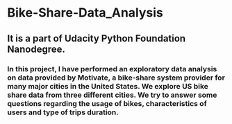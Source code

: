 # Bike-Share-Data_Analysis

## It is a part of Udacity Python Foundation Nanodegree.

### In this project, I have performed an exploratory data analysis on data provided by Motivate, a bike-share system provider for many major cities in the United States. We explore US bike share data from three different cities. We try to answer some questions regarding the usage of bikes, characteristics of users and type of trips duration.